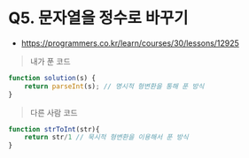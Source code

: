 # Q5. 문자열을 정수로 바꾸기
- https://programmers.co.kr/learn/courses/30/lessons/12925

> 내가 푼 코드
```js
function solution(s) {
    return parseInt(s); // 명시적 형변환을 통해 푼 방식
}
```

> 다른 사람 코드
```js
function strToInt(str){
    return str/1 // 묵시적 형변환을 이용해서 푼 방식
}
```
